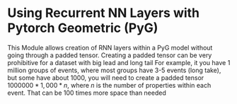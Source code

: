 # Using Recurrent NN Layers with Pytorch Geometric (PyG)
This Module allows creation of RNN layers within a PyG model without going through a padded tensor.
Creating a padded tensor can be very prohibitive for a dataset with big lead and long tail For example, it you have 1 million groups of events, where most groups have 3-5 events (long take), but some have about 1000, you will need to create a padded tensor $1000000*1,000*n$, where $n$ is the number of properties within each event. That can be 100 times more space than needed 